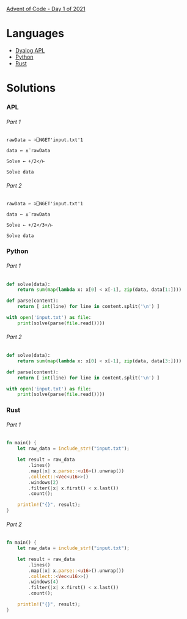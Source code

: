 [Advent of Code - Day 1 of 2021](https://adventofcode.com/2021/day/1)

# Languages

* [Dyalog APL](#apl)
* [Python](#python)
* [Rust](#rust)

# Solutions

### APL

###### Part 1
```apl
rawData ← ⊃⎕NGET'input.txt'1

data ← ⍎¨rawData

Solve ← +/2</⊢

Solve data
```

###### Part 2
```apl
rawData ← ⊃⎕NGET'input.txt'1

data ← ⍎¨rawData

Solve ← +/2</3+/⊢

Solve data
```

### Python

###### Part 1
```python
def solve(data):
    return sum(map(lambda x: x[0] < x[-1], zip(data, data[1:])))

def parse(content):
    return [ int(line) for line in content.split('\n') ]

with open('input.txt') as file:
    print(solve(parse(file.read())))
```

###### Part 2
```python
def solve(data):
    return sum(map(lambda x: x[0] < x[-1], zip(data, data[3:])))

def parse(content):
    return [ int(line) for line in content.split('\n') ]

with open('input.txt') as file:
    print(solve(parse(file.read())))
```

### Rust

###### Part 1
```rust
fn main() {
    let raw_data = include_str!("input.txt");

    let result = raw_data
        .lines()
        .map(|x| x.parse::<u16>().unwrap())
        .collect::<Vec<u16>>()
        .windows(2)
        .filter(|x| x.first() < x.last())
        .count();

    println!("{}", result);
}
```

###### Part 2
```rust
fn main() {
    let raw_data = include_str!("input.txt");

    let result = raw_data
        .lines()
        .map(|x| x.parse::<u16>().unwrap())
        .collect::<Vec<u16>>()
        .windows(4)
        .filter(|x| x.first() < x.last())
        .count();

    println!("{}", result);
}
```
